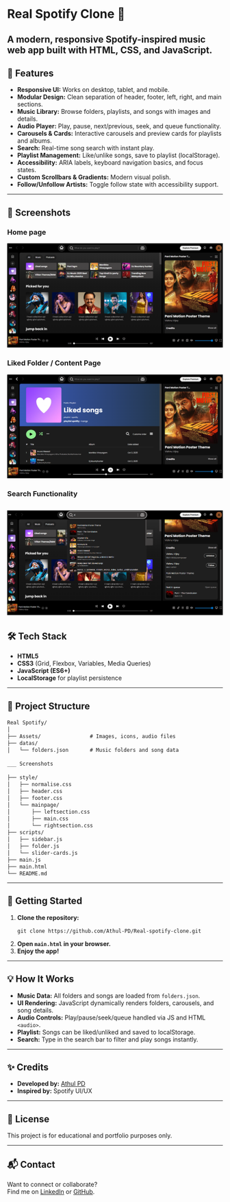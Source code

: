 # Real Spotify Clone 🎵

A modern, responsive Spotify-inspired music web app built with HTML, CSS, and JavaScript.
---
## 🚀 Features

- **Responsive UI:** Works on desktop, tablet, and mobile.
- **Modular Design:** Clean separation of header, footer, left, right, and main sections.
- **Music Library:** Browse folders, playlists, and songs with images and details.
- **Audio Player:** Play, pause, next/previous, seek, and queue functionality.
- **Carousels & Cards:** Interactive carousels and preview cards for playlists and albums.
- **Search:** Real-time song search with instant play.
- **Playlist Management:** Like/unlike songs, save to playlist (localStorage).
- **Accessibility:** ARIA labels, keyboard navigation basics, and focus states.
- **Custom Scrollbars & Gradients:** Modern visual polish.
- **Follow/Unfollow Artists:** Toggle follow state with accessibility support.

---

## 📸 Screenshots

### Home page
![Home screenshot](./Screenshots/home.png)

### Liked Folder / Content Page
![Liked Songs Screenshot](./Screenshots/folder.png)

### Search Functionality
![Search Screenshot](./Screenshots/filter.png)
---
## 🛠️ Tech Stack

- **HTML5**
- **CSS3** (Grid, Flexbox, Variables, Media Queries)
- **JavaScript (ES6+)**
- **LocalStorage** for playlist persistence

---
## 📂 Project Structure

```
Real Spotify/
│
├── Assets/                # Images, icons, audio files
├── datas/
│   └── folders.json       # Music folders and song data

___ Screenshots

├── style/
│   ├── normalise.css
│   ├── header.css
│   ├── footer.css
│   └── mainpage/
│       ├── leftsection.css
│       ├── main.css
│       └── rightsection.css
├── scripts/
│   ├── sidebar.js
│   ├── folder.js
│   └── slider-cards.js
├── main.js
├── main.html
└── README.md
```

---
## 🏁 Getting Started

1. **Clone the repository:**
   ```
   git clone https://github.com/Athul-PD/Real-spotify-clone.git
   ```
2. **Open `main.html` in your browser.**
3. **Enjoy the app!**

---

## 💡 How It Works

- **Music Data:** All folders and songs are loaded from `folders.json`.
- **UI Rendering:** JavaScript dynamically renders folders, carousels, and song details.
- **Audio Controls:** Play/pause/seek/queue handled via JS and HTML `<audio>`.
- **Playlist:** Songs can be liked/unliked and saved to localStorage.
- **Search:** Type in the search bar to filter and play songs instantly.

---

## ✨ Credits

- **Developed by:** [ Athul PD ](https://www.linkedin.com/in/YOUR-LINKEDIN/)
- **Inspired by:** Spotify UI/UX

---

## 📢 License

This project is for educational and portfolio purposes only.

---

## 📬 Contact

Want to connect or collaborate?  
Find me on [LinkedIn](https://www.linkedin.com/in/YOUR-LINKEDIN/) or [GitHub](https://github.com/Athul-PD).

